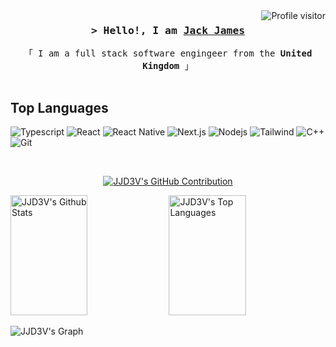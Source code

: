 
<a href="https://komarev.com/ghpvc/?username=JJD3V">
  <img align="right" src="https://komarev.com/ghpvc/?username=JJD3V&label=Visitors&color=0e75b6&style=flat" alt="Profile visitor" />
</a>

<!-- Intro  -->
<h3 align="center">
  <samp>&gt; Hello!, I am
    <b><a target="_blank" href="https://x.com/JJD3V">Jack James</a></b>
  </samp>
</h3>

<p align="center"> 
  <samp>
    「 I am a full stack software engingeer from the <b>United Kingdom</b> 」
    <br>
    <br>
  </samp>
</p>

## Top Languages

![Typescript](https://img.shields.io/badge/Typescript-007acc?style=for-the-badge&labelColor=black&logo=typescript&logoColor=007acc)
![React](https://img.shields.io/badge/-React-61DBFB?style=for-the-badge&labelColor=black&logo=react&logoColor=61DBFB)
![React Native](https://img.shields.io/badge/React_Native-20232A?style=for-the-badge&logo=react&logoColor=61DAFB)
![Next.js](https://img.shields.io/badge/next.js-000000?style=for-the-badge&logo=nextdotjs&logoColor=white)
![Nodejs](https://img.shields.io/badge/Nodejs-3C873A?style=for-the-badge&labelColor=black&logo=node.js&logoColor=3C873A)
![Tailwind](https://img.shields.io/badge/Tailwind_CSS-092749?style=for-the-badge&logo=tailwindcss&logoColor=06B6D4&labelColor=000000)
![C++](https://img.shields.io/badge/C%2B%2B-17-blue?style=for-the-badge&logo=cplusplus)
![Git](https://img.shields.io/badge/Git-F05032?style=for-the-badge&logo=git&logoColor=white)

<br/>

<p align="center">
  <a href="https://github.com/ashe-t">
    <img src="https://github-profile-summary-cards.vercel.app/api/cards/profile-details?username=JJD3V&theme=radical" alt="JJD3V's GitHub Contribution"/>
  </a>
</p>

<a> 
    <a href="https://github.com/ashe-t"><img alt="JJD3V's Github Stats" src="https://denvercoder1-github-readme-stats.vercel.app/api?username=JJD3V&show_icons=true&count_private=true&theme=react&border_color=7F3FBF&bg_color=0D1117&title_color=F85D7F&icon_color=F8D866" height="192px" width="49.5%"/></a>
  <a href="https://github.com/JJD3V"><img alt="JJD3V's Top Languages" src="https://denvercoder1-github-readme-stats.vercel.app/api/top-langs/?username=JJD3V&langs_count=8&layout=compact&theme=react&border_color=7F3FBF&bg_color=0D1117&title_color=F85D7F&icon_color=F8D866" height="192px" width="49.5%"/></a>
  <br/>
</a>

![JJD3V's Graph](https://github-readme-activity-graph.vercel.app/graph?username=JJD3V&custom_title=Ashe%20Taylor's%20GitHub%20Activity%20Graph&bg_color=0D1117&color=7F3FBF&line=7F3FBF&point=7F3FBF&area_color=FFFFFF&title_color=FFFFFF&area=true)
